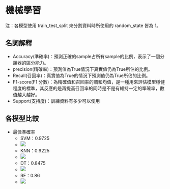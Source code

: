 # 機械學習
注：各模型使用 train_test_split 來分割資料時所使用的 random_state 皆為 1。
## 名詞解釋
- Accuracy(準確率)：預測正確的sample占所有sample的比例，表示了一個分類器的區分能力。
- precision(精確率)：預測值為True情況下真實值仍為True所佔的比例。
- Recall(召回率)：真實值為True的情況下預測值仍為True所佔的比例。
- F1-score(F1 分數)：為精確值和召回率的調和均值，是一種用來評估模型穩健程度的標準，其反應的是再提高召回率的同時是不是有維持一定的準確率，數值越大越好。
- Support(支持度)：訓練資料有多少可以使用
 
## 各模型比較
- 最佳準確率
    - SVM：0.9725
    - ![](https://i.imgur.com/E8n5UTr.png)
    - KNN：0.9225
    - ![](https://i.imgur.com/MX9LM3h.png)
    - DT：0.8475
    - ![](https://i.imgur.com/1dxJD2Q.png)
    - RF：0.86
    - ![](https://i.imgur.com/r90ul31.png)
